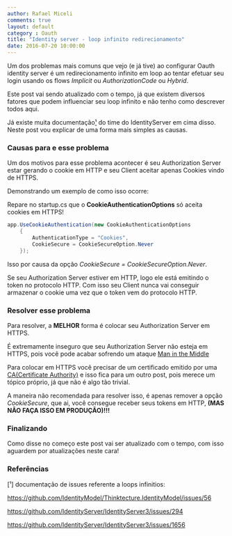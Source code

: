 ```yaml
---
author: Rafael Miceli
comments: true
layout: default 
category : Oauth
title: "Identity server - loop infinito redirecionamento" 
date: 2016-07-20 10:00:00
---
```


Um dos problemas mais comuns que vejo (e já tive) ao configurar Oauth identity server é um redirecionamento infinito em loop ao tentar efetuar seu login usando os flows _Implicit_ ou _AuthorizationCode_ ou _Hybrid_.

Este post vai sendo atualizado com o tempo, já que existem diversos fatores que podem influenciar seu loop infinito e não tenho como descrever todos aqui. 

Já existe muita documentação[¹](http://rafael-miceli.com.br/oauth/2016/07/20/Identityserver-Loop-Infinito-Redirecionamento.html#referncias) do time do IdentityServer em cima disso. Neste post vou explicar de uma forma mais simples as causas.

### Causas para e esse problema

Um dos motivos para esse problema acontecer é seu Authorization Server estar gerando o cookie em HTTP e seu Client aceitar apenas Cookies vindo de HTTPS. 

Demonstrando um exemplo de como isso ocorre:

Repare no startup.cs que o __CookieAuthenticationOptions__ só aceita cookies em HTTPS! 

```csharp
app.UseCookieAuthentication(new CookieAuthenticationOptions
    {  
        AuthenticationType = "Cookies", 
        CookieSecure = CookieSecureOption.Never
    });
```

Isso por causa da opção _CookieSecure = CookieSecureOption.Never_. 

Se seu Authorization Server estiver em HTTP, logo ele está emitindo o token no protocolo HTTP. Com isso seu Client nunca vai conseguir armazenar o cookie uma vez que o token vem do protocolo HTTP.

### Resolver esse problema

Para resolver, a __MELHOR__ forma é colocar seu Authorization Server em HTTPS.

É extremamente inseguro que seu Authorization Server não esteja em HTTPS, pois você pode acabar sofrendo um ataque [Man in the Middle](https://en.wikipedia.org/wiki/Man-in-the-middle_attack)

Para colocar em HTTPS você precisar de um certificado emitido por uma [CA(Certificate Authority)](https://en.wikipedia.org/wiki/Certificate_authority) e isso fica para um outro post, pois merece um tópico próprio, já que não é algo tão trivial.

A maneira não recomendada para resolver isso, é apenas remover a opção _CookieSecure_, que ai, você consegue receber seus tokens em HTTP, __(MAS NÃO FAÇA ISSO EM PRODUÇÃO)!!!__

### Finalizando

Como disse no começo este post vai ser atualizado com o tempo, com isso aguardem por atualizações neste cara! 

### Referências

[¹] documentação de issues referente a loops infinitios: 

https://github.com/IdentityModel/Thinktecture.IdentityModel/issues/56

https://github.com/IdentityServer/IdentityServer3/issues/294

https://github.com/IdentityServer/IdentityServer3/issues/1656